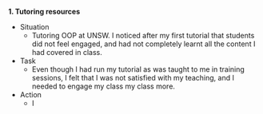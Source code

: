 **1. Tutoring resources**
- Situation
	- Tutoring OOP at UNSW. I noticed after my first tutorial that students did not feel engaged, and had not completely learnt all the content I had covered in class.
- Task
	- Even though I had run my tutorial as was taught to me in training sessions, I felt that I was not satisfied with my teaching, and I needed to engage my class my class more.
- Action
	- I
